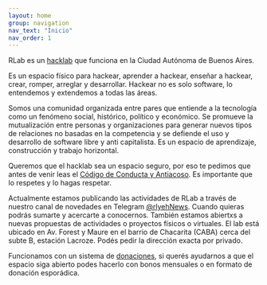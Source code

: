 ```yaml
---
layout: home
group: navigation
nav_text: "Inicio"
nav_order: 1
---
```


RLab es un [hacklab](https://endefensadelsl.org/hacklabs-y-hackerspaces.html)
que funciona en la Ciudad Autónoma de Buenos Aires.

Es un espacio físico para hackear, aprender a hackear, enseñar a hackear, crear,
romper, arreglar y desarrollar. Hackear no es solo software, lo entendemos y
extendemos a todas las áreas.

Somos una comunidad organizada entre pares que entiende a la tecnología como un
fenómeno social, histórico, político y económico. Se promueve la mutualización
entre personas y organizaciones para generar nuevos tipos de relaciones no
basadas en la competencia y se defiende el uso y desarrollo de software libre y
anti capitalista.
Es un espacio de aprendizaje, construcción y trabajo horizontal. 

Queremos que el hacklab sea un espacio seguro, por eso te pedimos que antes de venir
leas el [Código de Conducta y Antiacoso](/codigos).
Es importante que lo respetes y lo hagas respetar. 

Actualmente estamos publicando las actividades de RLab a través de nuestro canal de novedades 
en Telegram [@rlyehNews](https://t.me/rlyehNews).
Cuando quieras podrás
sumarte y acercarte a conocernos. También estamos abiertxs a nuevas propuestas
de actividades o proyectos físicos o virtuales.
El lab está ubicado en Av. Forest y Maure en el barrio de Chacarita (CABA) cerca
del subte B, estación Lacroze. Podés pedir la dirección exacta por privado.

Funcionamos con un sistema de [donaciones](/donaciones/), si querés ayudarnos a que el 
espacio siga abierto podes hacerlo con bonos mensuales o en formato de donación esporádica.
